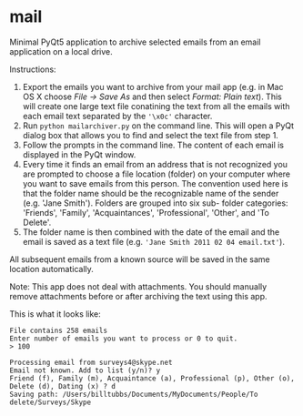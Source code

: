# mail
Minimal PyQt5 application to archive selected emails from an email application on a local drive.

Instructions:
1. Export the emails you want to archive from your mail app (e.g. in Mac OS X choose *File -> Save As* and then select 
   *Format: Plain text*).  This will create one large text file conatining the text from all the emails with each email 
   text separated by the `'\x0c'` character.
2. Run `python mailarchiver.py` on the command line.  This will open a PyQt dialog box that allows you to find and 
   select the text file from step 1.
3. Follow the prompts in the command line.  The content of each email is displayed in the PyQt window.
4. Every time it finds an email from an address that is not recognized you are prompted to choose a file location
   (folder) on your computer where you want to save emails from this person.  The convention used here is that the
   folder name should be the recognizable name of the sender (e.g. 'Jane Smith').  Folders are grouped into six sub-
   folder categories: 'Friends', 'Family', 'Acquaintances', 'Professional', 'Other', and 'To Delete'.
5. The folder name is then combined with the date of the email and the email is saved as a text file (e.g. 
   `'Jane Smith 2011 02 04 email.txt'`).

All subsequent emails from a known source will be saved in the same location automatically.

Note: This app does not deal with attachments.  You should manually remove attachments before or after archiving the
text using this app.


This is what it looks like:

```
File contains 258 emails
Enter number of emails you want to process or 0 to quit.
> 100

Processing email from surveys4@skype.net
Email not known. Add to list (y/n)? y
Friend (f), Family (m), Acquaintance (a), Professional (p), Other (o), Delete (d), Dating (x) ? d
Saving path: /Users/billtubbs/Documents/MyDocuments/People/To delete/Surveys/Skype
```
